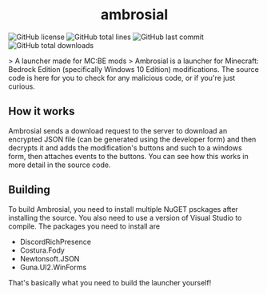<h1 align="center">ambrosial</h1>  
  

<p>
  <img alt="GitHub license" src="https://img.shields.io/github/license/disepi/ambrosial">
  <img alt="GitHub total lines" src="https://img.shields.io/tokei/lines/github/disepi/ambrosial">
  <img alt="GitHub last commit" src="https://img.shields.io/github/last-commit/disepi/ambrosial">
  <img alt="GitHub total downloads" src="https://img.shields.io/github/downloads/disepi/ambrosial/total">
</p>
> A launcher made for MC:BE mods
> 
Ambrosial is a launcher for Minecraft: Bedrock Edition (specifically Windows 10 Edition) modifications. The source code is here for you to check for any malicious code, or if you're just curious.

## How it works
Ambrosial sends a download request to the server to download an encrypted JSON file (can be generated using the developer form) and then decrypts it and adds the modification's buttons and such to a windows form, then attaches events to the buttons. You can see how this works in more detail in the source code.

## Building
To build Ambrosial, you need to install multiple NuGET psckages after installing the source. You also need to use a version of Visual Studio to compile. The packages you need to install are
- DiscordRichPresence
- Costura.Fody
- Newtonsoft.JSON
- Guna.UI2.WinForms

That's basically what you need to build the launcher yourself!

